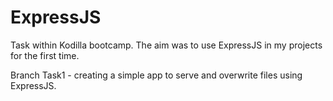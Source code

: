 # ExpressJS
Task within Kodilla bootcamp. The aim was to use ExpressJS in my projects for the first time.

Branch Task1 - creating a simple app to serve and overwrite files using ExpressJS.

